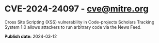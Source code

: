 # CVE-2024-24097 - cve@mitre.org

Cross Site Scripting (XSS) vulnerability in Code-projects Scholars Tracking System 1.0 allows attackers to run arbitrary code via the News Feed.

**Publish date:** 2024-03-12
